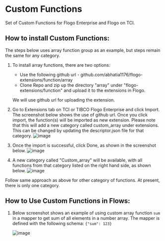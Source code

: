 # Custom Functions
Set of Custom Functions for Flogo Enterprise and Flogo on TCI.

## How to install Custom Functions: 
The steps below uses array function group as an example, but steps remain the same for any category.

1. To install array functions, there are two options:

   - Use the following github url - github.com/abhatia1176/flogo-extensions/function/array
   - Clone Repo and zip up the directory "array" under "flogo-extensions/function" and upload it to the extensions in Flogo.

   We will use github url for uploading the extension.
   
2. Go to Extensions tab on TCI or TIBCO Flogo Enterprise and click Import. The screenshot below shows the use of github url. Once you click import, the function(s) will be imported as new extension. Please note that this will add a new category called custom_array under extensions. This can be changed by updating the descriptor.json file for that category.
![image](https://user-images.githubusercontent.com/4227956/73557110-42dd7380-4416-11ea-98d8-7d7747b90717.png)

3. Once the import is successful, click Done, as shown in the screenshot below.
![image](https://user-images.githubusercontent.com/4227956/73557493-e595f200-4416-11ea-8ff4-da9bc7cb1bc0.png)

4. A new category called "Custom_array" will be available, with all functions from that category listed on the right hand side, as shown below.
![image](https://user-images.githubusercontent.com/4227956/73557873-a916c600-4417-11ea-9c06-c27e306c0dfe.png)

Follow same approach as above for other category of functions. At present, there is only one category.

## How to Use Custom Functions in Flows:

1. Below screenshot shows an example of using custom array function `sum` in a mapper to get sum of all elements in a number array. The mapper is defined with the following schema:
     `{"sum": 123}`
     
     ![image](https://user-images.githubusercontent.com/4227956/73559003-e0867200-4419-11ea-809e-0bdf56f6c0a9.png)
